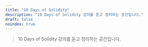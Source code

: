 ```yaml
---
title: "10 Days of Solidity"
description: "10 Days of Solidity 강의를 듣고 정리하는 공간입니다."
draft: false
noindex: true
---
```


> 10 Days of Solidity 강의를 듣고 정리하는 공간입니다.